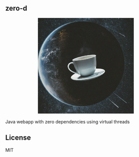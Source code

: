 ## zero-d

<p align="center">
  <img src="zero-g.png" width="300" height="300" alt="Zero-G">
</p>

Java webapp with zero dependencies using virtual threads

## License

MIT

